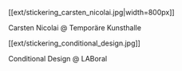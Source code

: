 [[ext/stickering_carsten_nicolai.jpg|width=800px]]

Carsten Nicolai @ Temporäre Kunsthalle

[[ext/stickering_conditional_design.jpg]]

Conditional Design @ LABoral